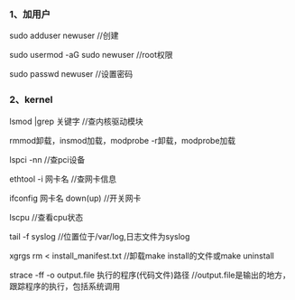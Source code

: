 ### 1、加用户

sudo adduser newuser //创建

sudo usermod -aG sudo newuser //root权限

sudo passwd newuser //设置密码

### 2、kernel

lsmod |grep 关键字 //查内核驱动模块

rmmod卸载，insmod加载，modprobe -r卸载，modprobe加载

lspci -nn //查pci设备

ethtool -i 网卡名 //查网卡信息

ifconfig 网卡名 down(up) //开关网卡

lscpu //查看cpu状态

tail -f syslog //位置位于/var/log,日志文件为syslog

xgrgs rm < install_manifest.txt //卸载make install的文件或make uninstall

strace -ff -o output.file 执行的程序(代码文件)路径 //output.file是输出的地方，跟踪程序的执行，包括系统调用